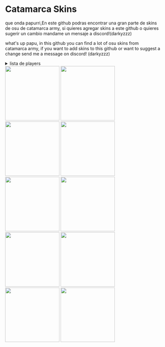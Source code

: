 # Catamarca Skins

que onda papurri,En este github podras encontrar una gran parte de skins de osu de catamarca army, si quieres agregar skins a este github o quieres sugerir un cambio mandame un mensaje a discord!(darkyzzz)

what's up papu, in this github you can find a lot of osu ​​skins from catamarca army, if you want to add skins to this github or want to suggest a change send me a message on discord! (darkyzzz)

<details>
 <summary>lista de players</summary><br>
· <a href="players/-darky/-darky.md">-darky</a><br>
· <a href="players/istringer/istringer.md">istringer</a><br>
· <a href="players/r1cho/r1cho.md">r1cho<a/><br>
· <a href="players/vierjapaz/vierjapaz.md">vierjapaz<a/><br>
· <a href="players/blzt/blzt.md">blzt<a/><br>
· <a href="players/zykno/zykno.md">zykno<a/><br>
· <a href="players/pipipupu997/pipipupu997.md">pipipupu997<a/><br>
· <a href="players/linx/linx.md">linx<a/><br> 
· <a href="players/gonsoo/gonsoo.md">gonsoo<a/><br> 
· <a href="players/MikoRightTit/MikoRightTit.md">MikoRightTit<a/><br> 


  </details>


 <a href="player/s-darky/-darky.md">
  <img src="https://a.ppy.sh/20328099"  
       width="175"
       height="175"></a>
       
 <a href="players/istringer/istringer.md">
  <img src="https://a.ppy.sh/16918052"  
       width="175"
       height="175"></a>

  <a href="players/r1cho/richo.md">
    <img src="https://a.ppy.sh/13065919"  
       width="175"
       height="175"></a>

   <a href="players/vierjapaz/vierjapaz.md">
    <img src="https://a.ppy.sh/12301126"  
       width="175"
       height="175"></a>

  <a href="players/blzt/blzt.md">
   <img src="https://a.ppy.sh/13999216"  
       width="175"
       height="175"></a>
 
  <a href="players/zykno/zykno.md">
    <img src="https://a.ppy.sh/6105480"  
       width="175"
       height="175"></a>

  <a href="players/pipipupu997/pipipupu997.md">     
      <img src="https://a.ppy.sh/20120615"  
       width="175"
       height="175"></a>
       
   <a href="players/linx/linx.md">
    <img src="https://a.ppy.sh/10970229"  
       width="175"
       height="175"></a>
  
   <a href="players/gonsoo/gonsoo.md">    
      <img src="https://a.ppy.sh/10018024"  
       width="175"
       height="175"></a>
   
   <a href="players/MikoRightTit/MikoRightTit.md">
       <img src="https://a.ppy.sh/22259826"  
       width="175"
       height="175"></a>
 
       

